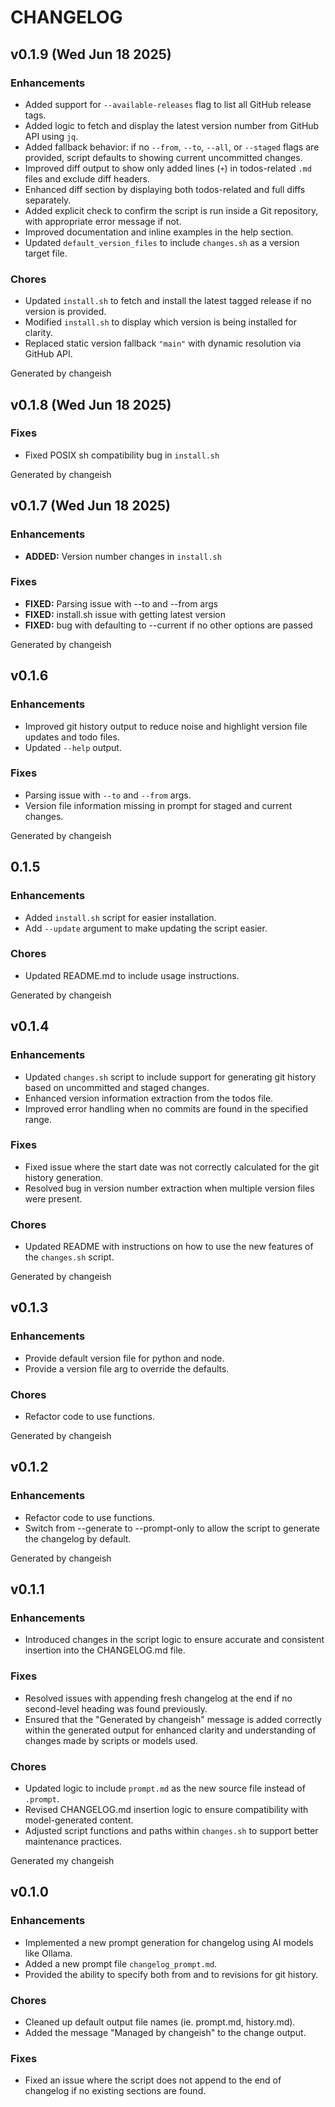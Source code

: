 # CHANGELOG

## v0.1.9 (Wed Jun 18 2025)

### Enhancements

* Added support for `--available-releases` flag to list all GitHub release tags.
* Added logic to fetch and display the latest version number from GitHub API using `jq`.
* Added fallback behavior: if no `--from`, `--to`, `--all`, or `--staged` flags are provided, script defaults to showing current uncommitted changes.
* Improved diff output to show only added lines (`+`) in todos-related `.md` files and exclude diff headers.
* Enhanced diff section by displaying both todos-related and full diffs separately.
* Added explicit check to confirm the script is run inside a Git repository, with appropriate error message if not.
* Improved documentation and inline examples in the help section.
* Updated `default_version_files` to include `changes.sh` as a version target file.

### Chores

* Updated `install.sh` to fetch and install the latest tagged release if no version is provided.
* Modified `install.sh` to display which version is being installed for clarity.
* Replaced static version fallback `"main"` with dynamic resolution via GitHub API.


Generated by changeish

## v0.1.8 (Wed Jun 18 2025)

### Fixes

* Fixed POSIX sh compatibility bug in `install.sh`

Generated by changeish

## v0.1.7 (Wed Jun 18 2025)

### Enhancements

- **ADDED:** Version number changes in `install.sh`

### Fixes

- **FIXED:** Parsing issue with --to and --from args
- **FIXED:** install.sh issue with getting latest version
- **FIXED:** bug with defaulting to --current if no other options are passed

Generated by changeish

## v0.1.6

### Enhancements

* Improved git history output to reduce noise and highlight version file updates and todo files.
* Updated `--help` output.

### Fixes

* Parsing issue with `--to` and `--from` args.
* Version file information missing in prompt for staged and current changes.

Generated by changeish

## 0.1.5

### Enhancements

* Added `install.sh` script for easier installation.
* Add `--update` argument to make updating the script easier.

### Chores

* Updated README.md to include usage instructions.

Generated by changeish

## v0.1.4

### Enhancements

* Updated `changes.sh` script to include support for generating git history based on uncommitted and staged changes.
* Enhanced version information extraction from the todos file.
* Improved error handling when no commits are found in the specified range.

### Fixes

* Fixed issue where the start date was not correctly calculated for the git history generation.
* Resolved bug in version number extraction when multiple version files were present.

### Chores

* Updated README with instructions on how to use the new features of the `changes.sh` script.

Generated by changeish

## v0.1.3

### Enhancements

* Provide default version file for python and node.
* Provide a version file arg to override the defaults.

### Chores

* Refactor code to use functions.

Generated by changeish

## v0.1.2

### Enhancements

* Refactor code to use functions.
* Switch from --generate to --prompt-only to allow the script to generate the changelog by default.

Generated by changeish

## v0.1.1

### Enhancements

* Introduced changes in the script logic to ensure accurate and consistent insertion into the CHANGELOG.md file.

### Fixes

* Resolved issues with appending fresh changelog at the end if no second-level heading was found previously.
* Ensured that the "Generated by changeish" message is added correctly within the generated output for enhanced clarity and understanding of changes made by scripts or models used.

### Chores

* Updated logic to include `prompt.md` as the new source file instead of `.prompt`.
* Revised CHANGELOG.md insertion logic to ensure compatibility with model-generated content.
* Adjusted script functions and paths within `changes.sh` to support better maintenance practices.

Generated my changeish

## v0.1.0

### Enhancements

* Implemented a new prompt generation for changelog using AI models like Ollama.
* Added a new prompt file `changelog_prompt.md`.
* Provided the ability to specify both from and to revisions for git history.

### Chores

* Cleaned up default output file names (ie. prompt.md, history.md).
* Added the message "Managed by changeish" to the change output.

### Fixes

* Fixed an issue where the script does not append to the end of changelog if no existing sections are found.
